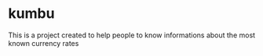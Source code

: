 # kumbu
This is a project created to help people to know informations about the most known currency rates 
